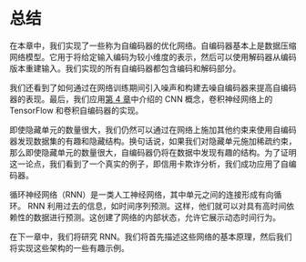 # 总结

在本章中，我们实现了一些称为自编码器的优化网络。自编码器基本上是数据压缩网络模型。它用于将给定输入编码为较小维度的表示，然后可以使用解码器从编码版本重建输入。我们实现的所有自编码器都包含编码和解码部分。

我们还看到了如何通过在网络训练期间引入噪声和构建去噪自编码器来提高自编码器的表现。最后，我们应用[第 4 章](../Text/ch04.html "Chapter 4. Convolutional Neural Networks")中介绍的 CNN 概念，卷积神经网络上的 TensorFlow 和卷积自编码器的实现。

即使隐藏单元的数量很大，我们仍然可以通过在网络上施加其他约束来使用自编码器发现数据集的有趣和隐藏结构。换句话说，如果我们对隐藏单元施加稀疏约束，那么即使隐藏单元的数量很大，自编码器仍将在数据中发现有趣的结构。为了证明这一论点，我们看到了一个真实的例子，即信用卡欺诈分析，我们成功应用了自编码器。

循环神经网络（RNN）是一类人工神经网络，其中单元之间的连接形成有向循环。 RNN 利用过去的信息，如时间序列预测。这样，他们就可以对具有高时间依赖性的数据进行预测。这创建了网络的内部状态，允许它展示动态时间行为。

在下一章中，我们将研究 RNN。我们将首先描述这些网络的基本原理，然后我们将实现这些架构的一些有趣示例。